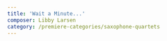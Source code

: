 ```yaml
---
title: 'Wait a Minute...'
composer: Libby Larsen
category: /premiere-categories/saxophone-quartets
---
```

